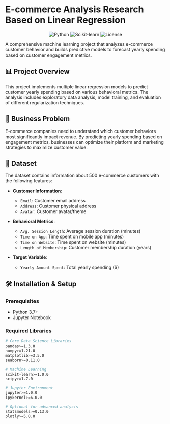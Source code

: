# E-commerce Analysis Research Based on Linear Regression

<p align="center">
  <img src="https://img.shields.io/badge/Python-3.7%2B-blue" alt="Python">
  <img src="https://img.shields.io/badge/Scikit--learn-Linear%20Regression-orange" alt="Scikit-learn">
  <img src="https://img.shields.io/badge/License-MIT-green" alt="License">
</p>

A comprehensive machine learning project that analyzes e-commerce customer behavior and builds predictive models to forecast yearly spending based on customer engagement metrics.

## 📊 Project Overview

This project implements multiple linear regression models to predict customer yearly spending based on various behavioral metrics. The analysis includes exploratory data analysis, model training, and evaluation of different regularization techniques.

## 🎯 Business Problem

E-commerce companies need to understand which customer behaviors most significantly impact revenue. By predicting yearly spending based on engagement metrics, businesses can optimize their platform and marketing strategies to maximize customer value.

## 📁 Dataset

The dataset contains information about 500 e-commerce customers with the following features:

- **Customer Information**:
  - `Email`: Customer email address
  - `Address`: Customer physical address
  - `Avatar`: Customer avatar/theme

- **Behavioral Metrics**:
  - `Avg. Session Length`: Average session duration (minutes)
  - `Time on App`: Time spent on mobile app (minutes)
  - `Time on Website`: Time spent on website (minutes)
  - `Length of Membership`: Customer membership duration (years)

- **Target Variable**:
  - `Yearly Amount Spent`: Total yearly spending ($)

## 🛠️ Installation & Setup

### Prerequisites
- Python 3.7+
- Jupyter Notebook


### Required Libraries

```bash
# Core Data Science Libraries
pandas>=1.3.0
numpy>=1.21.0
matplotlib>=3.5.0
seaborn>=0.11.0

# Machine Learning
scikit-learn>=1.0.0
scipy>=1.7.0

# Jupyter Environment
jupyter>=1.0.0
ipykernel>=6.0.0

# Optional for advanced analysis
statsmodels>=0.13.0
plotly>=5.0.0
